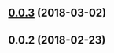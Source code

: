 <a name="0.0.3"></a>
## [0.0.3](https://github.com/mderrier/release/compare/v0.0.2...v0.0.3) (2018-03-02)



<a name="0.0.2"></a>
## 0.0.2 (2018-02-23)



